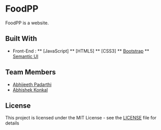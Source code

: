 # FoodPP

FoodPP is a website.

## Built With

* Front-End :
** [JavaScript]
** [HTML5] 
** [CSS3]
** [Bootstrap](https://getbootstrap.com/)
** [Semantic UI](https://semantic-ui.com/)

## Team Members

* [Abhijeeth Padarthi](https://github.com/rkinabhi)
* [Abhishek Konkal](https://github.com/abhishekkonkal)

## License

This project is licensed under the MIT License - see the [LICENSE](LICENSE) file for details
